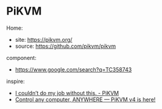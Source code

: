 # PiKVM
Home:
- site: https://pikvm.org/
- source: https://github.com/pikvm/pikvm

component:
- https://www.google.com/search?q=TC358743

inspire:
- [I couldn’t do my job without this. - PiKVM](https://youtu.be/232opnNPGNo)
- [Control any computer, ANYWHERE — PiKVM v4 is here!](https://youtu.be/PppcpSVYh0E)
